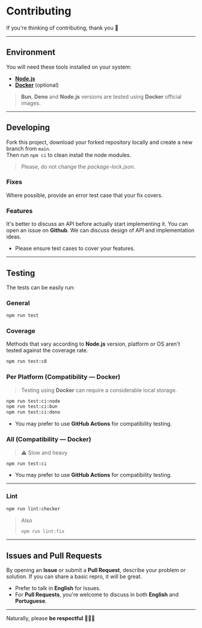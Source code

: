 # Contributing

If you're thinking of contributing, thank you 🎉

---

## Environment

You will need these tools installed on your system:

- [**Node.js**](https://nodejs.org/pt-br/download/current)
- [**Docker**](https://www.docker.com/products/docker-desktop/) (optional)

> **Bun**, **Deno** and **Node.js** versions are tested using **Docker** official images.

---

## Developing

Fork this project, download your forked repository locally and create a new branch from `main`.  
Then run `npm ci` to clean install the node modules.

> Please, do not change the _package-lock.json_.

### Fixes

Where possible, provide an error test case that your fix covers.

### Features

It's better to discuss an API before actually start implementing it. You can open an issue on **Github**.
We can discuss design of API and implementation ideas.

- Please ensure test cases to cover your features.

---

## Testing

The tests can be easily run:

### General

```sh
npm run test
```

### Coverage

Methods that vary according to **Node.js** version, platform or OS aren't tested against the coverage rate.

```sh
npm run test:c8
```

### Per Platform (Compatibility — Docker)

> Testing using **Docker** can require a considerable local storage.

```sh
npm run test:ci:node
npm run test:ci:bun
npm run test:ci:deno
```

- You may prefer to use **GitHub Actions** for compatibility testing.

### All (Compatibility — Docker)

> ⚠️ Slow and heavy

```sh
npm run test:ci
```

- You may prefer to use **GitHub Actions** for compatibility testing.

---

### Lint

```sh
npm run lint:checker
```

> Also
>
> ```sh
> npm run lint:fix
> ```

---

## Issues and Pull Requests

By opening an **Issue** or submit a **Pull Request**, describe your problem or solution. If you can share a basic repro, it will be great.

- Prefer to talk in **English** for Issues.
- For **Pull Requests**, you're welcome to discuss in both **English** and **Portuguese**.

---

Naturally, please **be respectful** 🙋🏻‍♂️
